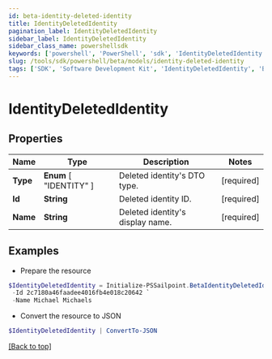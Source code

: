 ```yaml
---
id: beta-identity-deleted-identity
title: IdentityDeletedIdentity
pagination_label: IdentityDeletedIdentity
sidebar_label: IdentityDeletedIdentity
sidebar_class_name: powershellsdk
keywords: ['powershell', 'PowerShell', 'sdk', 'IdentityDeletedIdentity', 'BetaIdentityDeletedIdentity'] 
slug: /tools/sdk/powershell/beta/models/identity-deleted-identity
tags: ['SDK', 'Software Development Kit', 'IdentityDeletedIdentity', 'BetaIdentityDeletedIdentity']
---
```



# IdentityDeletedIdentity

## Properties

Name | Type | Description | Notes
------------ | ------------- | ------------- | -------------
**Type** |   **Enum** [  "IDENTITY" ] | Deleted identity's DTO type. | [required]
**Id** |  **String** | Deleted identity ID. | [required]
**Name** |  **String** | Deleted identity's display name. | [required]

## Examples

- Prepare the resource
```powershell
$IdentityDeletedIdentity = Initialize-PSSailpoint.BetaIdentityDeletedIdentity  -Type IDENTITY `
 -Id 2c7180a46faadee4016fb4e018c20642 `
 -Name Michael Michaels
```

- Convert the resource to JSON
```powershell
$IdentityDeletedIdentity | ConvertTo-JSON
```


[[Back to top]](#) 

